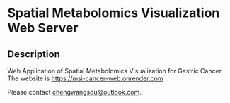 # Spatial Metabolomics Visualization Web Server

## Description

Web Application of Spatial Metabolomics Visualization for Gastric Cancer.
The website is https://msi-cancer-web.onrender.com

Please contact chengwangsdu@outlook.com.

